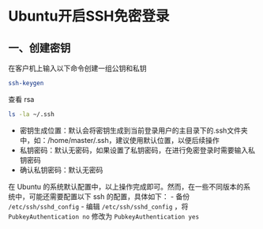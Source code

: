 # Ubuntu开启SSH免密登录

## 一、创建密钥

在客户机上输入以下命令创建一组公钥和私钥

```sh
ssh-keygen
```

查看 rsa 

```sh
ls -la ~/.ssh
```



- 密钥生成位置：默认会将密钥生成到当前登录用户的主目录下的.ssh文件夹中，如：/home/master/.ssh，建议使用默认位置，以便后续操作
- 私钥密码：默认无密码，如果设置了私钥密码，在进行免密登录时需要输入私钥密码
- 确认私钥密码：默认无密码

在 Ubuntu 的系统默认配置中，以上操作完成即可。然而，在一些不同版本的系统中，可能还需要配置以下 ssh 的配置，具体如下：
\- 备份 `/etc/ssh/sshd_config`
\- 编辑 `/etc/ssh/sshd_config` ，将 `PubkeyAuthentication no` 修改为 `PubkeyAuthentication yes`